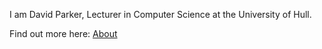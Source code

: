 I am David Parker, Lecturer in Computer Science at the University of Hull.

Find out more here: [About](page/about)